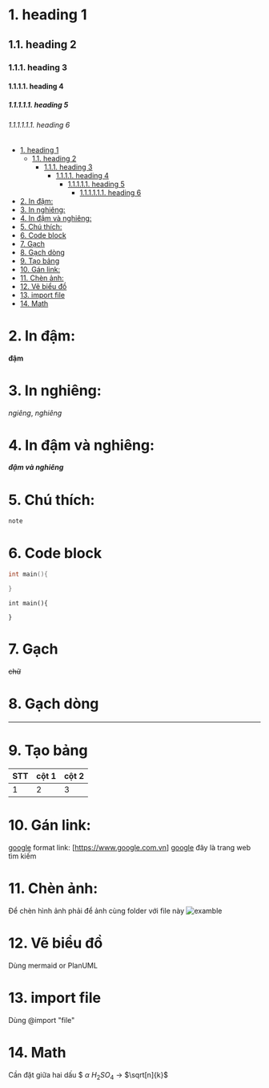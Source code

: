 # 1. heading 1
## 1.1. heading 2
### 1.1.1. heading 3
#### 1.1.1.1. heading 4
##### 1.1.1.1.1. heading 5
###### 1.1.1.1.1.1. heading 6
- [1. heading 1](#1-heading-1)
  - [1.1. heading 2](#11-heading-2)
    - [1.1.1. heading 3](#111-heading-3)
      - [1.1.1.1. heading 4](#1111-heading-4)
        - [1.1.1.1.1. heading 5](#11111-heading-5)
          - [1.1.1.1.1.1. heading 6](#111111-heading-6)
- [2. In đậm:](#2-in-đậm)
- [3. In nghiêng:](#3-in-nghiêng)
- [4. In đậm và nghiêng:](#4-in-đậm-và-nghiêng)
- [5. Chú thích:](#5-chú-thích)
- [6. Code block](#6-code-block)
- [7. Gạch](#7-gạch)
- [8. Gạch dòng](#8-gạch-dòng)
- [9. Tạo bảng](#9-tạo-bảng)
- [10. Gán link:](#10-gán-link)
- [11. Chèn ảnh:](#11-chèn-ảnh)
- [12. Vẽ biểu đồ](#12-vẽ-biểu-đồ)
- [13. import file](#13-import-file)
- [14. Math](#14-math)

# 2. In đậm: 
**đậm**

# 3. In nghiêng: 
*ngiêng*, _nghiêng_

# 4. In đậm và nghiêng: 
***đậm và nghiêng***

# 5. Chú thích: 
`note`

# 6. Code block
```c
int main(){

}
```

    int main(){

    }

# 7. Gạch 
~~chữ~~

# 8. Gạch dòng 
***

# 9. Tạo bảng
|STT|cột 1|cột 2|
|---|---|---|
|1|2|3|

# 10. Gán link: 
[google](https://www.google.com.vn)
format link: [<https://www.google.com.vn>]
[google][1] đây là trang web tìm kiếm

[1]:<https://www.google.com.vn>

# 11. Chèn ảnh: 
Để chèn hình ảnh phải để ảnh cùng folder với file này
![examble](anh.png)

# 12. Vẽ biểu đồ
Dùng mermaid or PlanUML

# 13. import file
Dùng @import "file"

# 14. Math
Cần đặt giữa hai dấu \$
$\alpha$
$H_2SO_4$
$\to$
$\sqrt[n]{k}$